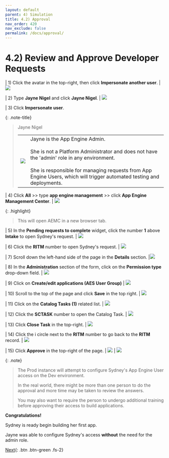 ```yaml
---
layout: default
parent: 4) Simulation
title: 4.2) Approval
nav_order: 420
nav_exclude: false
permalink: /docs/approval/
---
```


# 4.2) Review and Approve Developer Requests

| 1) Click the avatar in the top-right, then click **Impersonate another user**.
| ![](../assets/images/2023-03-14-12-44-50.png)

| 2) Type **Jayne Nigel** and click **Jayne Nigel**.
| ![](../assets/images/2023-03-14-12-45-21.png)

| 3) Click **Impersonate user**.

{: .note-title}
> Jayne Nigel
> <table>
> <tbody>
> <tr>
> <td>
> <img src="https://creatorworkflowsnow.github.io/lab-aemc-utah/assets/images/Jayne_Nigel.png" />
> </td>
> <td>
> Jayne is the App Engine Admin.<br/>
> <br/>
> She is not a Platform Administrator and does not have the 'admin' role in any environment.<br/>
> <br/>
> She is responsible for managing requests from App Engine Users, which will trigger automated testing and deployments. 
> </td>
> </tr>
> </tbody>
> </table>

| 4) Click **All** >> type **app engine management** >> click **App Engine Management Center**.
| ![](../assets/images/2023-07-05-16-16-55.png)

{: .highlight}
> This will open AEMC in a new browser tab.

| 5) In the **Pending requests to complete** widget, click the number **1** above **Intake** to open Sydney's request. 
| ![](../assets/images/2023-07-11-16-34-50.png)

| 6) Click the **RITM** number to open Sydney's request.
| ![](../assets/images/2023-07-11-16-36-33.png)

| 7) Scroll down the left-hand side of the page in the **Details** section.
|![](../assets/images/2023-07-11-16-39-06.png)

| 8) In the **Administration** section of the form, click on the **Permission type** drop-down field.
| ![](../assets/images/2023-07-11-16-42-31.png)

| 9) Click on **Create/edit applications (AES User Group)**
| ![](../assets/images/2023-07-11-16-44-56.png)

| 10) Scroll to the top of the page and click **Save** in the top right. 
| ![](../assets/images/2023-07-11-16-46-15.png)

| 11) Click on the **Catalog Tasks (1)** related list. 
| ![](../assets/images/2023-07-11-16-47-20.png)

| 12) Click the **SCTASK** number to open the Catalog Task.
| ![](../assets/images/2023-07-11-16-47-55.png)

| 13) Click **Close Task** in the top-right.
| ![](../assets/images/2023-07-11-16-49-14.png)

| 14) Click the i circle next to the **RITM** number to go back to the **RITM** record. 
| ![](../assets/images/2023-07-11-16-54-30.png)

| 15) Click **Approve** in the top-right of the page. 
| ![](../assets/images/2023-07-11-16-56-47.png)
| ![](../assets/images/2023-07-11-17-01-13.png)

{: .note}
> The Prod instance will attempt to configure Sydney's App Engine User access on the Dev environment.
>
> In the real world, there might be more than one person to do the approval and more time may be taken to review the answers.
>
> You may also want to require the person to undergo additional training before approving their access to build applications. 

**Congratulations!** 

Sydney is ready begin building her first app.

Jayne was able to configure Sydney's access **without** the need for the admin role.

[Next](/lab-aemc-utah/docs/build-app){: .btn .btn-green .fs-2}
